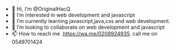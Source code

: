 - 👋 Hi, I’m @OriginalHacQ
- 👀 I’m interested in web development and javascript 
- 🌱 I’m currently learning javascript,java,css and web development.
- 💞️ I’m looking to collaborate on web development and javascript 
- 📫 How to reach me .https://wa.me/0208924935. call me on 0549701424

<!---
OriginalHacQ/OriginalHacQ is a ✨ special ✨ repository because its `README.md` (this file) appears on your GitHub profile.
You can click the Preview link to take a look at your changes.
--->

